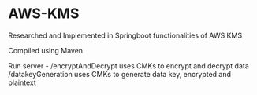 # AWS-KMS
Researched and Implemented in Springboot functionalities of AWS KMS

Compiled using Maven

Run server - 
/encryptAndDecrypt uses CMKs to encrypt and decrypt data
/datakeyGeneration uses CMKs to generate data key, encrypted and plaintext


